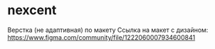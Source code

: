 # nexcent

Верстка (не адаптивная) по макету
Ссылка на макет с дизайном: https://www.figma.com/community/file/1222060007934600841 
